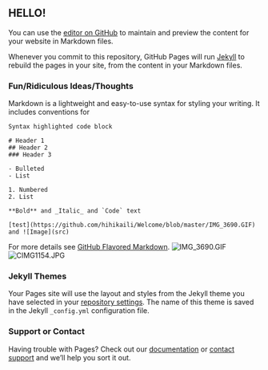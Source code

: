 ## HELLO!

You can use the [editor on GitHub](https://github.com/hihikaili/Welcome/edit/master/README.md) to maintain and preview the content for your website in Markdown files.

Whenever you commit to this repository, GitHub Pages will run [Jekyll](https://jekyllrb.com/) to rebuild the pages in your site, from the content in your Markdown files.

### Fun/Ridiculous Ideas/Thoughts

Markdown is a lightweight and easy-to-use syntax for styling your writing. It includes conventions for

```
Syntax highlighted code block

# Header 1
## Header 2
### Header 3

- Bulleted
- List

1. Numbered
2. List

**Bold** and _Italic_ and `Code` text

[test](https://github.com/hihikaili/Welcome/blob/master/IMG_3690.GIF) and ![Image](src)
```

For more details see [GitHub Flavored Markdown](https://guides.github.com/features/mastering-markdown/).
![IMG_3690.GIF](https://github.com/hihikaili/Welcome/blob/master/IMG_3690.GIF)
![CIMG1154.JPG](https://github.com/hihikaili/Welcome/blob/master/CIMG1154.JPG)

### Jekyll Themes

Your Pages site will use the layout and styles from the Jekyll theme you have selected in your [repository settings](https://github.com/hihikaili/Welcome/settings). The name of this theme is saved in the Jekyll `_config.yml` configuration file.

### Support or Contact

Having trouble with Pages? Check out our [documentation](https://help.github.com/categories/github-pages-basics/) or [contact support](https://github.com/contact) and we’ll help you sort it out.
